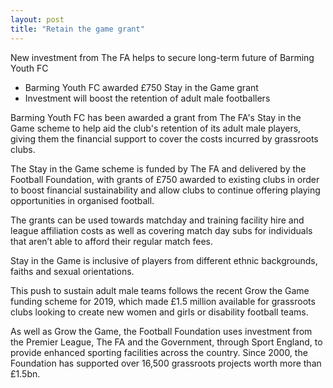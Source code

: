 ```yaml
---
layout: post
title: "Retain the game grant"
---
```


New investment from The FA helps to secure long-term future of Barming Youth FC 

* Barming Youth FC awarded £750 Stay in the Game grant
* Investment will boost the retention of adult male footballers

Barming Youth FC has been awarded a grant from The FA's Stay in the Game scheme to help aid the club's retention of its adult male players, giving them the financial support to cover the costs incurred by grassroots clubs.

The Stay in the Game scheme is funded by The FA and delivered by the Football Foundation, with grants of £750 awarded to existing clubs in order to boost financial sustainability and allow clubs to continue offering playing opportunities in organised football.

The grants can be used towards matchday and training facility hire and league affiliation costs as well as covering match day subs for individuals that aren’t able to afford their regular match fees.

Stay in the Game is inclusive of players from different ethnic backgrounds, faiths and sexual orientations.  

This push to sustain adult male teams follows the recent Grow the Game funding scheme for 2019, which made £1.5 million available for grassroots clubs looking to create new women and girls or disability football teams. 

As well as Grow the Game, the Football Foundation uses investment from the Premier League, The FA and the Government, through Sport England, to provide enhanced sporting facilities across the country. Since 2000, the Foundation has supported over 16,500 grassroots projects worth more than £1.5bn. 

